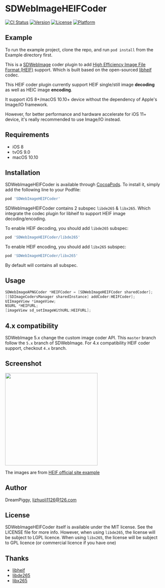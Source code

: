 # SDWebImageHEIFCoder

[![CI Status](https://img.shields.io/travis/DreamPiggy/SDWebImageHEIFCoder.svg?style=flat)](https://travis-ci.org/DreamPiggy/SDWebImageHEIFCoder)
[![Version](https://img.shields.io/cocoapods/v/SDWebImageHEIFCoder.svg?style=flat)](https://cocoapods.org/pods/SDWebImageHEIFCoder)
[![License](https://img.shields.io/cocoapods/l/SDWebImageHEIFCoder.svg?style=flat)](https://cocoapods.org/pods/SDWebImageHEIFCoder)
[![Platform](https://img.shields.io/cocoapods/p/SDWebImageHEIFCoder.svg?style=flat)](https://cocoapods.org/pods/SDWebImageHEIFCoder)

## Example

To run the example project, clone the repo, and run `pod install` from the Example directory first.

This is a [SDWebImage](https://github.com/rs/SDWebImage) coder plugin to add [High Efficiency Image File Format (HEIF)](http://nokiatech.github.io/heif/index.html) support. Which is built based on the open-sourced [libheif](https://github.com/strukturag/libheif) codec.

This HEIF coder plugin currently support HEIF single/still image **decoding** as well as HEIC image **encoding**.

It support iOS 8+/macOS 10.10+ device without the dependency of Apple's Image/IO framework.

However, for better performance and hardware accelerate for iOS 11+ device, it's really recommended to use Image/IO instead.

## Requirements

+ iOS 8
+ tvOS 9.0
+ macOS 10.10

## Installation

SDWebImageHEIFCoder is available through [CocoaPods](https://cocoapods.org). To install
it, simply add the following line to your Podfile:

```ruby
pod 'SDWebImageHEIFCoder'
```

SDWebImageHEIFCoder contains 2 subspec `libde265` & `libx265`. Which integrate the codec plugin for libheif to support HEIF image decoding/encoding.

To enable HEIF decoding, you should add `libde265` subspec:

```ruby
pod 'SDWebImageHEIFCoder/libde265'
```

To enable HEIF encoding, you should add `libx265` subspec:

```ruby
pod 'SDWebImageHEIFCoder/libx265'
```

By default will contains all subspec.

## Usage

```objective-c
SDWebImageAPNGCoder *HEIFCoder = [SDWebImageHEIFCoder sharedCoder];
[[SDImageCodersManager sharedInstance] addCoder:HEIFCoder];
UIImageView *imageView;
NSURL *HEIFURL;
[imageView sd_setImageWithURL:HEIFURL];
```

## 4.x compatibility

SDWebImage 5.x change the custom image coder API. This `master` branch follow the `5.x` branch of SDWebImage. For 4.x compatibility HEIF coder support, checkout `4.x` branch.

## Screenshot

<img src="https://raw.githubusercontent.com/dreampiggy/SDWebImageHEIFCoder/master/Example/Screenshot/HEIFDemo.png" width="300" />

The images are from [HEIF official site example](http://nokiatech.github.io/heif/examples.html)

## Author

DreamPiggy, lizhuoli1126@126.com

## License

SDWebImageHEIFCoder itself is available under the MIT license. See the LICENSE file for more info.
However, when using `libde265`, the license will be subject to LGPL licence. When using `libx265`, the license will be subject to GPL licence (or commercial licence if you have one)

## Thanks

+ [libheif](https://github.com/strukturag/libheif)
+ [libde265](https://github.com/strukturag/libde265)
+ [libx265](https://bitbucket.org/multicoreware/x265)


